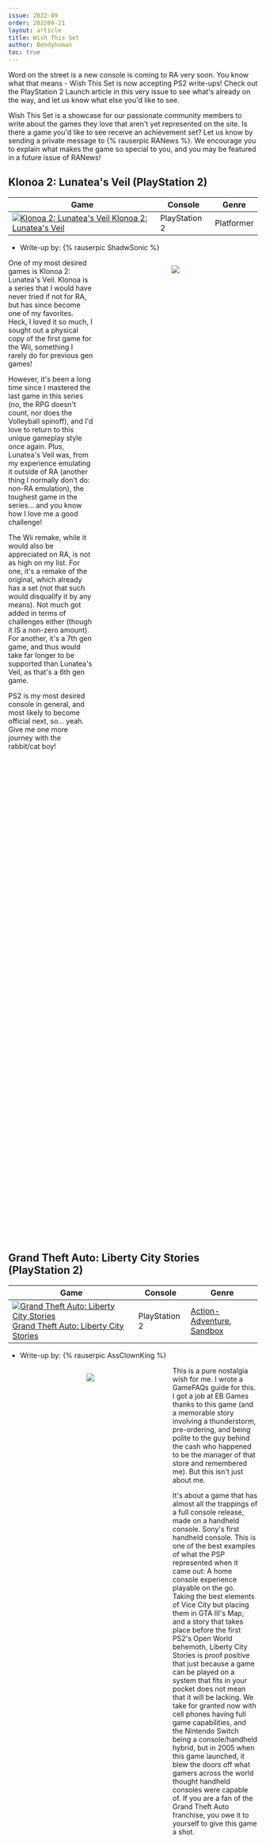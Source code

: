 ```yaml
---
issue: 2022-09
order: 202209-21
layout: article
title: Wish This Set
author: Bendyhuman
toc: true
---
```


Word on the street is a new console is coming to RA very soon. You know what that means - Wish This Set is now accepting PS2 write-ups! Check out the PlayStation 2 Launch article in this very issue to see what's already on the way, and let us know what else you'd like to see.

Wish This Set is a showcase for our passionate community members to write about the games they love that aren't yet represented on the site. Is there a game you'd like to see receive an achievement set? Let us know by sending a private message to {% rauserpic RANews %}. We encourage you to explain what makes the game so special to you, and you may be featured in a future issue of RANews!

## Klonoa 2: Lunatea's Veil (PlayStation 2)

| Game                                                                                                                                                                                                                                                                | Console       | Genre      |
| ------------------------------------------------------------------------------------------------------------------------------------------------------------------------------------------------------------------------------------------------------------------- | ------------- | ---------- |
| <a class="gameicon-link" href="https://retroachievements.org/game/2990" target="_blank" rel="noopener"> <img class="gameicon" src="https://media.retroachievements.org/Images/052914.png" alt="Klonoa 2: Lunatea's Veil"> <span>Klonoa 2: Lunatea's Veil</span></a> | PlayStation 2 | Platformer |

* Write-up by: {% rauserpic ShadwSonic %}

<figure style="text-align:center;float:right;width:50%;height:50%">
<img src="https://www.mobygames.com/images/shots/l/212024-klonoa-2-lunatea-s-veil-playstation-2-screenshot-these-giant.jpg">
<figcaption></figcaption>
</figure>

One of my most desired games is Klonoa 2: Lunatea's Veil. Klonoa is a series that I would have never tried if not for RA, but has since become one of my favorites. Heck, I loved it so much, I sought out a physical copy of the first game for the Wii, something I rarely do for previous gen games!

However, it's been a long time since I mastered the last game in this series (no, the RPG doesn't count, nor does the Volleyball spinoff), and I'd love to return to this unique gameplay style once again. Plus, Lunatea's Veil was, from my experience emulating it outside of RA (another thing I normally don't do: non-RA emulation), the toughest game in the series... and you know how I love me a good challenge!

The Wii remake, while it would also be appreciated on RA, is not as high on my list. For one, it's a remake of the original, which already has a set (not that such would disqualify it by any means). Not much got added in terms of challenges either (though it IS a non-zero amount). For another, it's a 7th gen game, and thus would take far longer to be supported than Lunatea's Veil, as that's a 6th gen game.

PS2 is my most desired console in general, and most likely to become official next, so... yeah. Give me one more journey with the rabbit/cat boy!

<br clear="right"/>

## Grand Theft Auto: Liberty City Stories (PlayStation 2)

| Game                                                                                                                                                                                                                                                                                            | Console       | Genre                                                                                                           |
| ----------------------------------------------------------------------------------------------------------------------------------------------------------------------------------------------------------------------------------------------------------------------------------------------- | ------------- | --------------------------------------------------------------------------------------------------------------- |
| <a class="gameicon-link" href="https://retroachievements.org/game/2769" target="_blank" rel="noopener"> <img class="gameicon" src="https://media.retroachievements.org/Images/056406.png" alt="Grand Theft Auto: Liberty City Stories"> <span>Grand Theft Auto: Liberty City Stories</span></a> | PlayStation 2 | [Action-Adventure](https://retroachievements.org/game/2702), [Sandbox](https://retroachievements.org/game/5496) |

* Write-up by: {% rauserpic AssClownKing %}

<figure style="text-align:center;float:left;width:50%;height:50%">
<img src="https://www.mobygames.com/images/shots/l/255802-grand-theft-auto-liberty-city-stories-playstation-2-screenshot.png">
<figcaption></figcaption>
</figure>

This is a pure nostalgia wish for me. I wrote a GameFAQs guide for this. I got a job at EB Games thanks to this game (and a memorable story involving a thunderstorm, pre-ordering, and being polite to the guy behind the cash who happened to be the manager of that store and remembered me). But this isn't just about me.

It's about a game that has almost all the trappings of a full console release, made on a handheld console. Sony's first handheld console. This is one of the best examples of what the PSP represented when it came out: A home console experience playable on the go. Taking the best elements of Vice City but placing them in GTA III's Map, and a story that takes place before the first PS2's Open World behemoth, Liberty City Stories is proof positive that just because a game can be played on a system that fits in your pocket does not mean that it will be lacking. We take for granted now with cell phones having full game capabilities, and the Nintendo Switch being a console/handheld hybrid, but in 2005 when this game launched, it blew the doors off what gamers across the world thought handheld consoles were capable of. If you are a fan of the Grand Theft Auto franchise, you owe it to yourself to give this game a shot.

<br clear="left"/>

## Ace Attorney Investigations 2: Prosecutor's Path \| Gyakuten Kenji 2 (Nintendo DS)

| Game                                                                                                                                                                                                                                                                                                                                                         | Console     | Genre                                                   |
| ------------------------------------------------------------------------------------------------------------------------------------------------------------------------------------------------------------------------------------------------------------------------------------------------------------------------------------------------------------ | ----------- | ------------------------------------------------------- |
| <a class="gameicon-link" href="https://retroachievements.org/game/16297" target="_blank" rel="noopener"> <img class="gameicon" src="https://media.retroachievements.org/Images/047393.png" alt="Ace Attorney Investigations 2: Prosecutor's Path \| Gyakuten Kenji 2"> <span>Ace Attorney Investigations 2: Prosecutor's Path \| Gyakuten Kenji 2</span></a> | Nintendo DS | [Visual Novel](https://retroachievements.org/game/6341) |

* Write-up by: {% rauserpic ockerjj %}

<figure style="text-align:center;float:right;width:50%;height:50%">
<img src="https://retroachievements.org/Images/043173.png">
<figcaption></figcaption>
</figure>

I'm frankly surprised there's still no set for this, the final mainline Ace Attorney game on the DS. Prosecutor's Path expands on the first Investigations game with more fun features, amusing characters, and a solid set of cases. Like the other games, the set should be straightforward: an achievement for each major investigation benchmark, one for each set of rebuttals, and a damageless run for each case. Here's hoping the set can finally be completed someday.

<br clear="right"/>

## Freshly-Picked: Tingle's Rosy Rupeeland (Nintendo DS)

| Game                                                                                                                                                                                                                                                                                              | Console     | Genre     |
| ------------------------------------------------------------------------------------------------------------------------------------------------------------------------------------------------------------------------------------------------------------------------------------------------- | ----------- | --------- |
| <a class="gameicon-link" href="https://retroachievements.org/game/6930" target="_blank" rel="noopener"> <img class="gameicon" src="https://media.retroachievements.org/Images/044565.png" alt="Freshly-Picked: Tingle's Rosy Rupeeland"> <span>Freshly-Picked: Tingle's Rosy Rupeeland</span></a> | Nintendo DS | Adventure |

* Write-up by: {% rauserpic Olafur %}

<figure style="text-align:center;float:left;width:50%;height:50%">
<img src="https://retroachievements.org/Images/028464.png">
<figcaption></figcaption>
</figure>

Honestly, I'm still surprised that this weirdo got a spinoff game. It's a surprisingly charming game, with tons and tons and tons of rupees! You gotta spend them to make them, but don't get cocky, cause if you run out, it's game over! Don't fret though, you can hire bodyguards to keep you safe and brew a ton of things to aid you in your quest to enter the fabled RUPEELAND! I hope a set for this gets made soon!

<br clear="left"/>

## Melty Blood Actress Again (Arcade)

| Game                                                                                                                                                                                                                                                                   | Console | Genre                                                  |
| ---------------------------------------------------------------------------------------------------------------------------------------------------------------------------------------------------------------------------------------------------------------------- | ------- | ------------------------------------------------------ |
| <a class="gameicon-link" href="https://retroachievements.org/game/17893" target="_blank" rel="noopener"> <img class="gameicon" src="https://media.retroachievements.org/Images/053947.png" alt="Melty Blood Actress Again"> <span>Melty Blood Actress Again</span></a> | Arcade  | [2D Fighting](https://retroachievements.org/game/8744) |

* Writeup by: {% rauserpic LimeJinjo %}

<figure style="text-align:center;float:right;width:50%;height:50%">
<img src="https://retroachievements.org/Images/046993.png">
<figcaption></figcaption>
</figure>

A very underrated fighting game that has perhaps seen more popularity in recent years because of it's latest incarnation "Type Lumina". Actress Again has it's own charm, a robust arcade mode with unique scenarios for every character, including dialogue inspired by the games visual novel routes. Aside from Actress Again's unique air centric gameplay, it also benefits from a 1 of a kind moon-phase system that essentially turns every character into 3 ones that each play uniquely. Every character also has multiple supermoves, including a glorious final move called a "Last Arc" that activates in unique situations for each character.

An excellent dev for this game could choose to make a player play through everyone's arcade modes in each moon phase, or perhaps just one moon phase for each. There is also of course activating everyone's hidden Last Arc abilities. This game also features the popular character Neco-Arc (unlockable through the system menu) who is very cute and silly. A set for Melty Blood Actress Again could perhaps be a massive and unique set, maybe even a cornerstone of fighting game sets on RA.

<br clear="right"/>

## Tactics Ogre: Let Us Cling Together (PlayStation Portable)

| Game                                                                                                                                                                                                                                                                                      | Console              | Genre                                                   |
| ----------------------------------------------------------------------------------------------------------------------------------------------------------------------------------------------------------------------------------------------------------------------------------------- | -------------------- | ------------------------------------------------------- |
| <a class="gameicon-link" href="https://retroachievements.org/game/3726" target="_blank" rel="noopener"> <img class="gameicon" src="https://media.retroachievements.org/Images/049640.png" alt="Tactics Ogre: Let Us Cling Together"> <span>Tactics Ogre: Let Us Cling Together</span></a> | PlayStation Portable | [Tactical RPG](https://retroachievements.org/game/3069) |

* Writeup by: {% rauserpic Sines %}

<figure style="text-align:center;float:left;width:50%;height:50%">
<img src="https://images.igdb.com/igdb/image/upload/t_original/sc95t6.jpg">
<figcaption></figcaption>
</figure>

There is blood on my hands, how long till it lies on my heart ?

It is with those ominous words that the game begins. Tactics Ogre walked so that [Final Fantasy Tactics](https://retroachievements.org/game/11246) could run. If you are familiar with the latter, you will be right at home here: turn-based tactical combats in a medieval-fantasy setting, deep customization options, and political intrigues to rival Game of Thrones. While no one can agree on which is the best version, my vote is on this PSP remake that provided a glow-up to the presentation, more content, and a new "Turn-back time" mechanic to help newer players undo mistakes. Completing TO:LUCT implies pouring hours into the main campaign, including wildly branching paths, before moving on to the post-game for more content, bonus dungeons, what-if scenarios, and tons of rare equipment to collect for those willing. With the recent announcement of a remake coming soon, there has never been a better time for wishing this set!

<br clear="left"/>

## Castlevania: Legacy of Darkness (Nintendo 64)

| Game                                                                                                                                                                                                                                                                               | Console     | Genre                                                                                                                                                                          |
| ---------------------------------------------------------------------------------------------------------------------------------------------------------------------------------------------------------------------------------------------------------------------------------- | ----------- | ------------------------------------------------------------------------------------------------------------------------------------------------------------------------------ |
| <a class="gameicon-link" href="https://retroachievements.org/game/10159" target="_blank" rel="noopener"> <img class="gameicon" src="https://media.retroachievements.org/Images/061300.png" alt="Castlevania: Legacy of Darkness"> <span>Castlevania: Legacy of Darkness</span></a> | Nintendo 64 | [Action-Adventure](https://retroachievements.org/game/2702), [3D Platforming](https://retroachievements.org/game/3012), [Platforming](https://retroachievements.org/game/9680) |

* Writeup by: {% rauserpic TimeCrush %}

<figure style="text-align:center;float:right;width:50%;height:50%">
<img src="https://retroachievements.org/Images/042811.png">
<figcaption></figcaption>
</figure>

"What a horrible night to have a curse"

In 1996, this 'curse' was a polygonal mustachioed juggernaut of cultural force. Donned in a familiar red cap but granted a new exotic playable dimension, Mario 64 hit the scene and forever altered what it meant to be a modern day videogame release; publishers as well as developers alike took notice.

The following two annual release cycles saw a whirlwind of returning and fresh IPs explode onto the scene. Some of quality, some banking far more on quantity, in a mad dash to stay relevant and compete in this evolving landscape. Deep in the offices of Konami, however, Koji Igarashi was entering his third straight year of pouring sweat and bloody tears directly into his passion project, that which would ultimately become [Castlevania: Symphony of the Night](https://retroachievements.org/game/11240). This wasn't a project of polygons and joysticks, however, but firmly rooted in the next evolution of pixel art. While hindsight is 20/20, this understandably caused Konami to enter into a development fervor, reaching out to other creative inputs and minds in an attempt to metamorphize Castlevania into their own 3D tour de force. Enter director Yuji Shibata.

The year after Mario 64 released, Konami was prepared to show off "Castlevania" (Under Shibata's tutelage) in a teaser format during the Tokyo Game Show: Dracula is back, you have four playable characters of which one is even a werewolf, and there is even a [Mortal Kombat](https://retroachievements.org/game/14976) styled fighting mode to be included! While the reveal was met with praise, and reception would lead Konami to believe this to be the way forward, fans were not being given an accurate representation to the state of affairs. The game at the time was critically underdeveloped at only 10% completion - Igarashi and his team were still pouring their souls into what would cement Castlevania into Sony's history, this would have to be handled by Shibata, and him alone.

What started as a promising and exciting excursion into 3D development quickly turned to a lesson in frustration. At most every turn the Nintendo 64 proved to be a difficult console for this under-experienced team, and almost immediately they began having to pare back features talked about at the previous years Tokyo Game Show. No more fighting mode, trimmed back and linear stages, and in a staggering blow for the time, no more werewolf. From here things began to quickly unravel, from music to actual gameplay controls and mechanics, constantly playing "catch-up" resulted in a losing battle. In January 1999, almost three whole years after Mario 64; Castlevania 64 released, crashing on impact. While initial publications offered some silver linings, it would come to be known as one of the weakest entries in the series.

"The morning sun has vanquished the horrible night"

While Konami was figuratively licking its wounds at large from the fallout of this foray into 3D development, Shibata would not let this be his last effort to make the experience he initially envisioned. The team was re-assembled, or more accurately never dismissed; as development got underway in "Castlevania: Legacy of Darkness" almost immediately. We will have more characters. We will get to have more fleshed out beautiful French vista inspired castle stages - and dammit we WILL GET TO PLAY AS A WEREWOLF!

Time was immediately spent in wiser departments. Controls were streamlined, camera focus became more reliable and needed less babysitting, previously silent uncanny areas were upgraded with not only better music tracks, but the addition of the N64 Expansion Pak ALSO allowed a higher resolution on textures throughout. Having already suffered the defeat of his previous release, Shibata's team wasn't crunched for time and demand as much to compete. It allowed them to perform to their own standard, rather than try and raise themselves prematurely to another's. In December of the same year, "Castlevania: Legacy of Darkness" was released as a follow-up attempt to define Castlevania in the third dimension.

While the all the above doesn't mean "Castlevania: Legacy of Darkness" is a "good" game per se, the tale of its tumultuous development brings a sense of perseverance and making a stand despite previous shortcomings. When you should for all intents and purposes be defeated or discouraged, don't forget to dig deep, set your teeth, and fight like a wolf.

<br clear="right"/>

## bit Generations (Game Boy Advance)

| Game                                                                                                                                                                                                                                              | Console          | Genre  |
| ------------------------------------------------------------------------------------------------------------------------------------------------------------------------------------------------------------------------------------------------- | ---------------- | ------ |
| <a class="gameicon-link" href="https://retroachievements.org/game/7002" target="_blank" rel="noopener"> <img class="gameicon" src="https://media.retroachievements.org/Images/024618.png" alt="bit Generations"> <span>bit Generations</span></a> | Game Boy Advance | Puzzle |

* Writeup by: {% rauserpic WarioFan63 %}

<figure style="text-align:center;float:left;width:50%;height:50%">
<img src="https://www.mobygames.com/images/shots/l/465835-coloris-game-boy-advance-screenshot-if-you-manage-to-clear.png">
<figcaption></figcaption>
</figure>

The bit Generations series was released in Japan in the summer of 2006 for the Game Boy Advance. Each entry weaves together simple visuals and delightful sounds to make up a set of seven games that prove you can do so much with so little. While there were hints the games would get localized, they unfortunately never left Japan, though a few of them did come through internationally on WiiWare and DSiWare under the new banner of Art Style. With one exception, all games in this series were developed by Skip, who you most likely know as the developer of Chibi-Robo!

The first game we're taking a look at, [Boundish](https://retroachievements.org/game/8949), is something of a toybox compared to the rest of the series. Essentially, most of the modes here are different takes on Pong. One mode has you playing with paddles head-on with bubbles filling the field that can slow you down. Another has you on a constantly spinning record as you try to keep up with which direction the ball is going. And one of them has uh...people with stretched out limbs bounce the ball between each other. Hey, no one said being a human paddle was going to be easy, right? The least Pong-ish mode is Box Juggling which has you seeing how many times you can bounce a box in the air. While Boundish is probably the most minimalist of this minimalist series, it gives you a good sense of what bit Generations aims to do.

Next up is [Coloris](https://retroachievements.org/game/8878). This is match-three puzzle game with a grid full of a spectrum of colors. And I do mean a spectrum! Each level uses a different color palette ranging from 4 to 12 colors. For example, if a 4-color level has red and yellow tiles with two colors in between, your cursor will swap between red and yellow to add that color to the tile. Before you know it, you’ll start to notice patterns where you add a touch of red here and a dash of yellow there. Of course, it’s got that satisfying feeling of chaining combos and the occasional items to help clear the board. If you’re wasting time changing colors without making any matches, some of the tiles will instantly become garbage blocks and you won’t be able to clear the level unless you get them out of the way. Coloris is the kind of game that will add color to your life!

But maybe you’re tired of match-three games? Then you might want to try [Dialhex](https://retroachievements.org/game/8869), a match-six game! This time, little triangles will fall down and you use your cursor to rotate and match six of them together in a nice little hexagon. Your cursor also doubles as a container of sorts and can hold onto triangles while ignoring gravity, which can help you piece together your hexagons. The main game starts you out with two different colors to work with, and as you create more and more hexagons, more and more colors get added to the field. With Dialhex, you’ll have a heck of a hectic time with hexagons!

Here at the midpoint we have [Digidrive](https://retroachievements.org/game/8820), and this one is made by Q-Games, who you might know for the Pixeljunk series. This entry is as much about traffic control as it is about traffic jams. Different colored cars drive towards the center of a cross-shaped intersection and you’ll direct them to park down different lanes. The more matches you make, the more a fuel gauge of sorts fills up. It’ll keep building bigger and bigger until you send a police car down that street to clear traffic and collect the fuel, which is used to boost your score. As you get higher and higher scores, you start unlocking customization options like different skins and more ambient music to choose from. Digidrive won’t steer you wrong and it might just be up your alley!

[Dotstream](https://retroachievements.org/game/7451) brings us to the back half of the set, and this one is a racing game. In it, you play as a colored line of your choice. There’s no special stats at work here, just whichever floats your boat. The thing about playing as a line is you’re not exactly driving a car, so you can’t really step on the gas. You’ll want to drift along the other lines to build up speed and eventually you’ll be in the lead. The courses are naturally filled with obstacles to carefully navigate around and power-ups to pick up. Besides the races, there’s also Formation mode where the course keeps going for as long as you’re picking up energy pellets. As it goes on, more lines will show up, but these are actually allies who you can control while holding down a button. While it may make picking up pellets easier, it also increases the likelihood one of your lines will crash while trying to remain in sync. If you’re raring to play Dotstream, then get in line!

The next game is [Orbital](https://retroachievements.org/game/8817) and this one has a gravity gimmick. You’ll play as a tiny little space object traveling between galaxies. All you can do is push and pull yourself into different orbits while collecting more space objects to increase your size. As you get bigger, smaller objects will simply absorb into you instead of contributing to your mass. If you’re just careful enough, you can get them to be in your orbit for a score boost. You know you’ve hit your target size when there’s a yellow planetoid for you to pick up. And by "pick up", I mean add it to your orbit. There’s also an extra challenge of trying to get special moons in your orbit to unlock some extra levels. It’s not hard to see that Orbital is out of this world!

The last game is [Soundvoyager](https://retroachievements.org/game/8799). I know I said before that bit Generations relies on simple graphics, but when it comes to Soundvoyager, the graphics are more or less a courtesy. You could honestly play some of this game with your eyes closed. It's basically a collection of audio-based mini-games. The most common one is Sound Catcher where you collect sounds to enhance the background music while following the audio cues. At first it seems simple since they're represented by dots on the screen, but as the game goes on, they become invisible and you’ll need to have an ear for where the new sound is coming and how to navigate to it. Needless to say, headphones are an absolute must for a game like this as you’ll need to be aware of what’s coming from the left and right. Soundvoyager’s stage select also has branching paths and how you proceed will depend on what sound you pick up at the end of the Sound Catcher stages. Other mini-games include using audio awareness to avoid oncoming traffic when you can’t see any of the cars, rotating a cannon to shoot approaching noise, and listening for clucks to catch invisible chickens. Soundvoyager is truly one of the most unique games you could ever play and I hope it sounds as good to you as I made it out to be.

And that concludes this look at seven charming GBA games. I feel like there’s a bevy of interesting sets that could be made here, which will hopefully create more fans for this innovative little series.

<br clear="left"/>